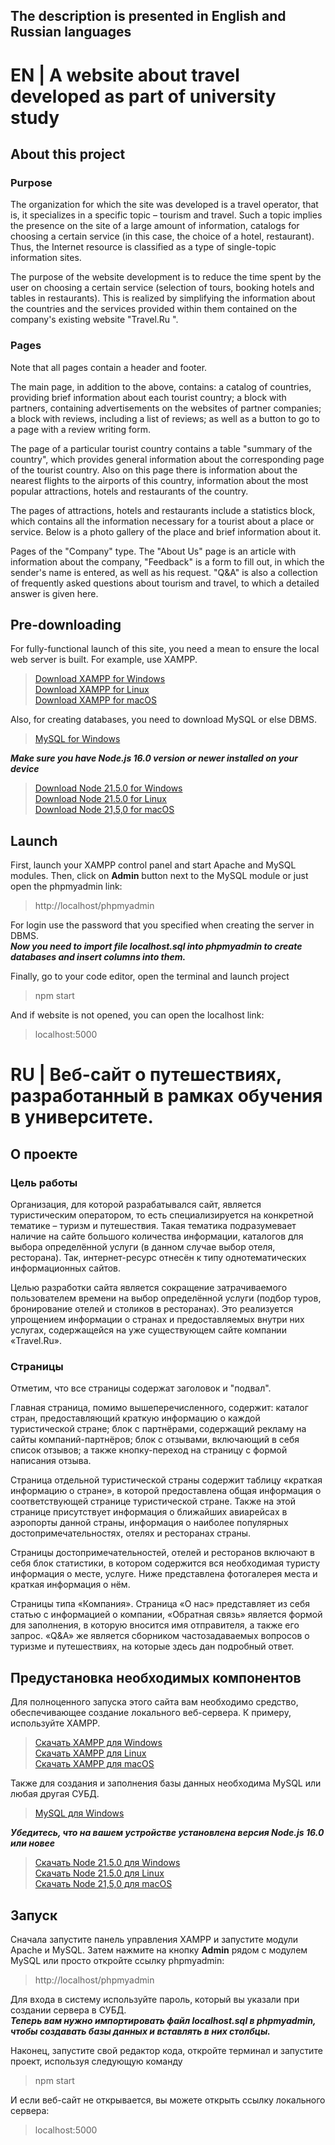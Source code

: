 ## The description is presented in English and Russian languages

# EN | A website about travel developed as part of university study

## About this project
### Purpose
The organization for which the site was developed is a travel operator, that is, it specializes in a specific topic – tourism and travel. Such a topic implies the presence on the site of a large amount of information, catalogs for choosing a certain service (in this case, the choice of a hotel, restaurant). Thus, the Internet resource is classified as a type of single-topic information sites.  

The purpose of the website development is to reduce the time spent by the user on choosing a certain service (selection of tours, booking hotels and tables in restaurants). This is realized by simplifying the information about the countries and the services provided within them contained on the company's existing website "Travel.Ru ".

### Pages
Note that all pages contain a header and footer.

The main page, in addition to the above, contains: a catalog of countries, providing brief information about each tourist country; a block with partners, containing advertisements on the websites of partner companies; a block with reviews, including a list of reviews; as well as a button to go to a page with a review writing form.

The page of a particular tourist country contains a table "summary of the country", which provides general information about the corresponding page of the tourist country. Also on this page there is information about the nearest flights to the airports of this country, information about the most popular attractions, hotels and restaurants of the country.

The pages of attractions, hotels and restaurants include a statistics block, which contains all the information necessary for a tourist about a place or service. Below is a photo gallery of the place and brief information about it.

Pages of the "Company" type. The "About Us" page is an article with information about the company, "Feedback" is a form to fill out, in which the sender's name is entered, as well as his request. "Q&A" is also a collection of frequently asked questions about tourism and travel, to which a detailed answer is given here.

## Pre-downloading
For fully-functional launch of this site, you need a mean to ensure the local web server is built. For example, use XAMPP.

> [Download XAMPP for Windows](https://sourceforge.net/projects/xampp/files/XAMPP%20Windows/8.2.12/xampp-windows-x64-8.2.12-0-VS16-installer.exe)  
> [Download XAMPP for Linux](https://sourceforge.net/projects/xampp/files/XAMPP%20Linux/8.2.12/xampp-linux-x64-8.2.12-0-installer.run)  
> [Download XAMPP for macOS](https://sourceforge.net/projects/xampp/files/XAMPP%20Mac%20OS%20X/8.2.4/xampp-osx-8.2.4-0-installer.dmg)  

Also, for creating databases, you need to download MySQL or else DBMS.
> [MySQL for Windows](https://dev.mysql.com/downloads/file/?id=523568)

***Make sure you have Node.js 16.0 version or newer installed on your device***
> [Download Node 21.5.0 for Windows](https://nodejs.org/dist/v21.5.0/node-v21.5.0-x64.msi)  
> [Download Node 21.5.0 for Linux](https://nodejs.org/dist/v21.5.0/node-v21.5.0-linux-x64.tar.xz)  
> [Download Node 21,5,0 for macOS](https://nodejs.org/dist/v21.5.0/node-v21.5.0.pkg)  


## Launch
First, launch your XAMPP control panel and start Apache and MySQL modules. Then, click on **Admin** button next to the MySQL module or just open the phpmyadmin link:
> http://localhost/phpmyadmin  

For login use the password that you specified when creating the server in DBMS.  
***Now you need to import file localhost.sql into phpmyadmin to create databases and insert columns into them.***

Finally, go to your code editor, open the terminal and launch project
> npm start

And if website is not opened, you can open the localhost link:
> localhost:5000




# RU | Веб-сайт о путешествиях, разработанный в рамках обучения в университете.

## О проекте
### Цель работы
Организация, для которой разрабатывался сайт, является туристическим оператором, то есть специализируется на конкретной тематике – туризм и путешествия. Такая тематика подразумевает наличие на сайте большого количества информации, каталогов для выбора определённой услуги (в данном случае выбор отеля, ресторана). Так, интернет-ресурс отнесён к типу однотематических информационных сайтов.

Целью разработки сайта является сокращение затрачиваемого пользователем времени на выбор определённой услуги (подбор туров, бронирование отелей и столиков в ресторанах). Это реализуется упрощением информации о странах и предоставляемых внутри них услугах, содержащейся на уже существующем сайте компании «Travel.Ru».

### Страницы
Отметим, что все страницы содержат заголовок и "подвал".

Главная страница, помимо вышеперечисленного, содержит: каталог стран, предоставляющий краткую информацию о каждой туристической стране; блок с партнёрами, содержащий рекламу на сайты компаний-партнёров; блок с отзывами, включающий в себя список отзывов; а также кнопку-переход на страницу с формой написания отзыва.

Страница отдельной туристической страны содержит таблицу «краткая информацию о стране», в которой предоставлена общая информация о соответствующей странице туристической стране. Также на этой странице присутствует информация о ближайших авиарейсах в аэропорты данной страны, информация о наиболее популярных достопримечательностях, отелях и ресторанах страны.

Страницы достопримечательностей, отелей и ресторанов включают в себя блок статистики, в котором содержится вся необходимая туристу информация о месте, услуге. Ниже представлена фотогалерея места и краткая информация о нём.

Страницы типа «Компания». Страница «О нас» представляет из себя статью с информацией о компании, «Обратная связь» является формой для заполнения, в которую вносится имя отправителя, а также его запрос. «Q&A» же является сборником частозадаваемых вопросов о туризме и путешествиях, на которые здесь дан подробный ответ.

## Предустановка необходимых компонентов
Для полноценного запуска этого сайта вам необходимо средство, обеспечивающее создание локального веб-сервера. К примеру, используйте XAMPP.

> [Скачать XAMPP для Windows](https://sourceforge.net/projects/xampp/files/XAMPP%20Windows/8.2.12/xampp-windows-x64-8.2.12-0-VS16-installer.exe)  
> [Скачать XAMPP для Linux](https://sourceforge.net/projects/xampp/files/XAMPP%20Linux/8.2.12/xampp-linux-x64-8.2.12-0-installer.run)  
> [Скачать XAMPP для macOS](https://sourceforge.net/projects/xampp/files/XAMPP%20Mac%20OS%20X/8.2.4/xampp-osx-8.2.4-0-installer.dmg)  

Также для создания и заполнения базы данных необходима MySQL или любая другая СУБД.
> [MySQL для Windows](https://dev.mysql.com/downloads/file/?id=523568)

***Убедитесь, что на вашем устройстве установлена версия Node.js 16.0 или новее***
> [Скачать Node 21.5.0 для Windows](https://nodejs.org/dist/v21.5.0/node-v21.5.0-x64.msi)  
> [Скачать Node 21.5.0 для Linux](https://nodejs.org/dist/v21.5.0/node-v21.5.0-linux-x64.tar.xz)  
> [Скачать Node 21,5,0 для macOS](https://nodejs.org/dist/v21.5.0/node-v21.5.0.pkg)  


## Запуск
Сначала запустите панель управления XAMPP и запустите модули Apache и MySQL. Затем нажмите на кнопку **Admin** рядом с модулем MySQL или просто откройте ссылку phpmyadmin:
> http://localhost/phpmyadmin  

Для входа в систему используйте пароль, который вы указали при создании сервера в СУБД.  
***Теперь вам нужно импортировать файл localhost.sql в phpmyadmin, чтобы создавать базы данных и вставлять в них столбцы.***

Наконец, запустите свой редактор кода, откройте терминал и запустите проект, используя следующую команду
> npm start

И если веб-сайт не открывается, вы можете открыть ссылку локального сервера:
> localhost:5000
